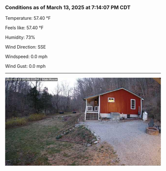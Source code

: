 ### Conditions as of March 13, 2025 at 7:14:07 PM CDT 

Temperature: 57.40 &deg;F

Feels like: 57.40 &deg;F

Humidity: 73%

Wind Direction: SSE

Windspeed: 0.0 mph

Wind Gust: 0.0 mph

---

<img src="./images/latest.jpeg"/>

